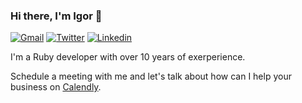 ### Hi there, I'm Igor 👋
[![Gmail](https://img.shields.io/badge/-Gmail-c14438?style=flat&logo=Gmail&logoColor=white)](mailto:igor.hrk@gmail.com)
[![Twitter](https://img.shields.io/badge/-Twitter-2b9bf0?style=flat&logo=Twitter&logoColor=white)](https://twitter.com/igorbozato)
[![Linkedin](https://img.shields.io/badge/-LinkedIn-blue?style=flat&logo=Linkedin&logoColor=white)](https://www.linkedin.com/in/igor-bozato-918784232/)

I'm a Ruby developer with over 10 years of exerperience.

Schedule a meeting with me and let's talk about how can I help your business on [Calendly](https://calendly.com/igorbozato).
